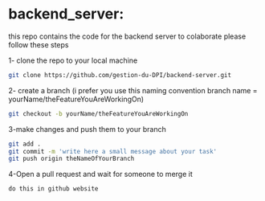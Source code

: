 # backend_server:
this repo contains the code for the backend server
to colaborate please follow these steps

1- clone the repo to your local machine 
```bash
git clone https://github.com/gestion-du-DPI/backend-server.git
```

2- create a branch (i prefer you use this naming convention branch name = yourName/theFeatureYouAreWorkingOn)
```bash
git checkout -b yourName/theFeatureYouAreWorkingOn
```

3-make changes and push them to your branch
```bash
git add .
git commit -m 'write here a small message about your task'
git push origin theNameOfYourBranch
```

4-Open a pull request and wait for someone to merge it
```
do this in github website
```
